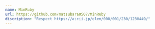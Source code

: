 ```yaml
---
name: MinRuby
url: https://github.com/matsubara0507/MinRuby
discription: "Respect https://ascii.jp/elem/000/001/230/1230449/"
---
```

